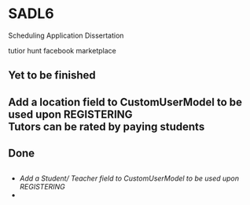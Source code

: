 # SADL6
Scheduling Application Dissertation

tutior hunt
facebook marketplace

<h2>Yet to be finished<h2>
Add a location field to CustomUserModel to be used upon REGISTERING</br>
Tutors can be rated by paying students</br>

<h2>Done<h2>
<h6>
  <ul>
    <li>Add a Student/ Teacher field to CustomUserModel to be used upon REGISTERING<li>
  <ul>
<h6>
